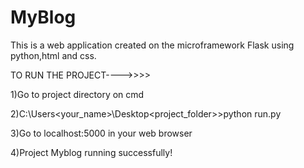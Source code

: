 # MyBlog


This is a web application created on the microframework Flask using python,html and css.

TO RUN THE PROJECT---->>>>

1)Go to project directory on cmd


2)C:\Users\<your_name>\Desktop\<project_folder>>python run.py


3)Go to localhost:5000 in your web browser


4)Project Myblog running successfully!
